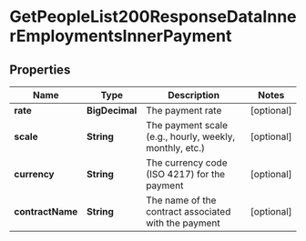 

# GetPeopleList200ResponseDataInnerEmploymentsInnerPayment


## Properties

| Name | Type | Description | Notes |
|------------ | ------------- | ------------- | -------------|
|**rate** | **BigDecimal** | The payment rate |  [optional] |
|**scale** | **String** | The payment scale (e.g., hourly, weekly, monthly, etc.) |  [optional] |
|**currency** | **String** | The currency code (ISO 4217) for the payment |  [optional] |
|**contractName** | **String** | The name of the contract associated with the payment |  [optional] |



